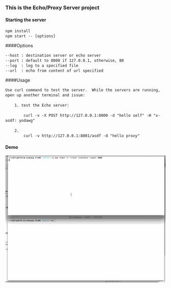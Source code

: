 ### This is the Echo/Proxy Server project

#### Starting the server

```
npm install
npm start -- [options]
```


####Options

```
--host : destination server or echo server
--port : default to 8000 if 127.0.0.1, otherwise, 80
--log  : log to a specified file
--url  : echo from content of url specified

```

####Usage

```
Use curl command to test the server.  While the servers are running, open up another terminal and issue:

	1. test the Echo server:

		curl -v -X POST http://127.0.0.1:8000 -d "hello self" -H "x-asdf: yodawg"

	2.
		curl -v http://127.0.0.1:8001/asdf -d "hello proxy"

```

#### Demo
![](walkthrough.gif)
